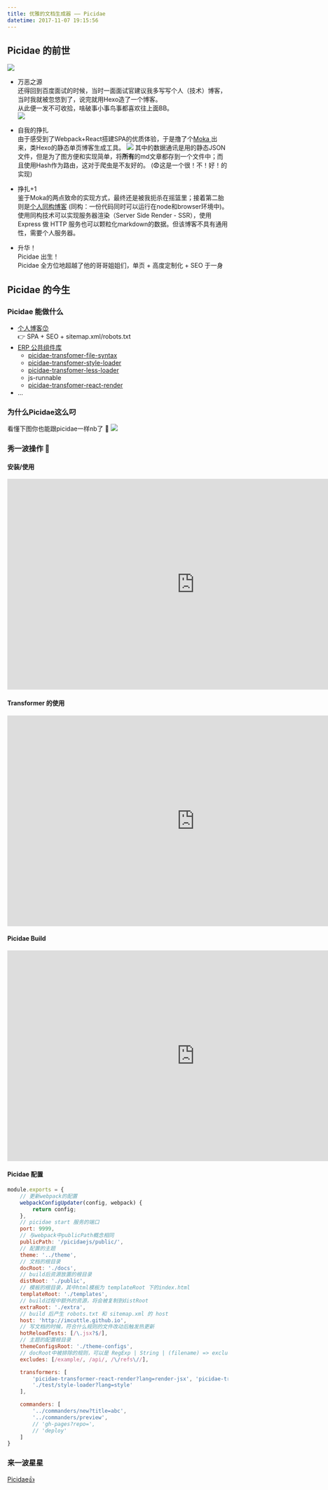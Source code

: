 ```yaml
---
title: 优雅的文档生成器 —— Picidae
datetime: 2017-11-07 19:15:56
---
```


## Picidae 的前世

![](https://i.loli.net/2017/11/07/5a01cf65f08b3.jpg)

- 万恶之源  
    还得回到百度面试的时候，当时一面面试官建议我多写写个人（技术）博客，当时我就被忽悠到了，说完就用Hexo造了一个博客。  
    从此便一发不可收拾，啥破事小事鸟事都喜欢往上面BB。  
    ![](https://i.loli.net/2017/11/07/5a01ae6932978.jpg)
    
- 自我的挣扎  
    由于感受到了Webpack+React搭建SPA的优质体验，于是撸了个[Moka ](https://github.com/imcuttle/moka)出来，类Hexo的静态单页博客生成工具。
    ![](https://i.loli.net/2017/11/07/5a01b0438ea5b.jpg)
    其中的数据通讯是用的静态JSON文件，但是为了图方便和实现简单，将**所有**的md文章都存到一个文件中；而且使用Hash作为路由，这对于爬虫是不友好的。 (:fearful:这是一个很！不！好！的实现)

- 挣扎+1  
    鉴于Moka的两点致命的实现方式，最终还是被我扼杀在摇篮里；接着第二胎则是[个人同构博客](https://github.com/imcuttle/isomorphic-blog) (同构：一份代码同时可以运行在node和browser环境中)。使用同构技术可以实现服务器渲染（Server Side Render - SSR），使用 Express 做 HTTP 服务也可以颗粒化markdown的数据。但该博客不具有通用性，需要个人服务器。
    
- 升华！  
    Picidae 出生！  
    Picidae 全方位地超越了他的哥哥姐姐们，单页 + 高度定制化 + SEO 于一身

## Picidae 的今生

### Picidae 能做什么

- [个人博客:kissing_smiling_eyes:](imcuttle.github.io)  
    :point_right: SPA + SEO + sitemap.xml/robots.txt
- [ERP 公共组件库](http://origin.eux.baidu.com:8110/demo-v2-picidae/comps/button)  
    - [picidae-transfomer-file-syntax](https://github.com/picidaejs/picidae-transformer-file-syntax)
    - [picidae-transfomer-style-loader](https://github.com/picidaejs/picidae-transformer-style-loader)
    - [picidae-transfomer-less-loader](https://github.com/picidaejs/picidae-transformer-less-loader)
    - js-runnable
    - [picidae-transfomer-react-render](https://github.com/picidaejs/picidae-transformer-react-render)
- ...

### 为什么Picidae这么叼

看懂下图你也能跟picidae一样nb了 :running:
![](https://i.loli.net/2017/11/07/5a01c6630dc5f.jpg)

### 秀一波操作 :tongue:

#### 安装/使用
<iframe width="854" height="480" src="https://www.youtube.com/embed/zHrFPTQ-2v0" frameborder="0" gesture="media" allowfullscreen></iframe>

#### Transformer 的使用  
<iframe width="854" height="480" src="https://www.youtube.com/embed/cnLSxesDt1U" frameborder="0" gesture="media" allowfullscreen></iframe>

#### Picidae Build
<iframe width="854" height="480" src="https://www.youtube.com/embed/AmX3L9oh9tk" frameborder="0" gesture="media" allowfullscreen></iframe>

#### Picidae 配置

```js
module.exports = {
    // 更新webpack的配置
    webpackConfigUpdater(config, webpack) {
        return config;
    },
    // picidae start 服务的端口
    port: 9999,
    // 与webpack中publicPath概念相同
    publicPath: '/picidaejs/public/',
    // 配置的主题
    theme: '../theme',
    // 文档的根目录
    docRoot: './docs',
    // build后资源放置的根目录
    distRoot: './public',
    // 模板的根目录，其中html模板为 templateRoot 下的index.html
    templateRoot: './templates',
    // build过程中额外的资源，将会被复制到distRoot
    extraRoot: './extra',
    // build 后产生 robots.txt 和 sitemap.xml 的 host
    host: 'http://imcuttle.github.io',
    // 写文档的时候，符合什么规则的文件改动后触发热更新
    hotReloadTests: [/\.jsx?$/],
    // 主题的配置根目录
    themeConfigsRoot: './theme-configs',
    // docRoot中被排除的规则，可以是 RegExp | String | (filename) => exclude
    excludes: [/example/, /api/, /\/refs\//],

    transformers: [
        'picidae-transformer-react-render?lang=render-jsx', 'picidae-transformer-file-syntax',
        './test/style-loader?lang=style'
    ],

    commanders: [
        '../commanders/new?title=abc',
        '../commanders/preview',
        // 'gh-pages?repo=',
        // 'deploy'
    ]
}
```

### 来一波星星

[Picidae:+1:](https://github.com/picidaejs/picidaejs)